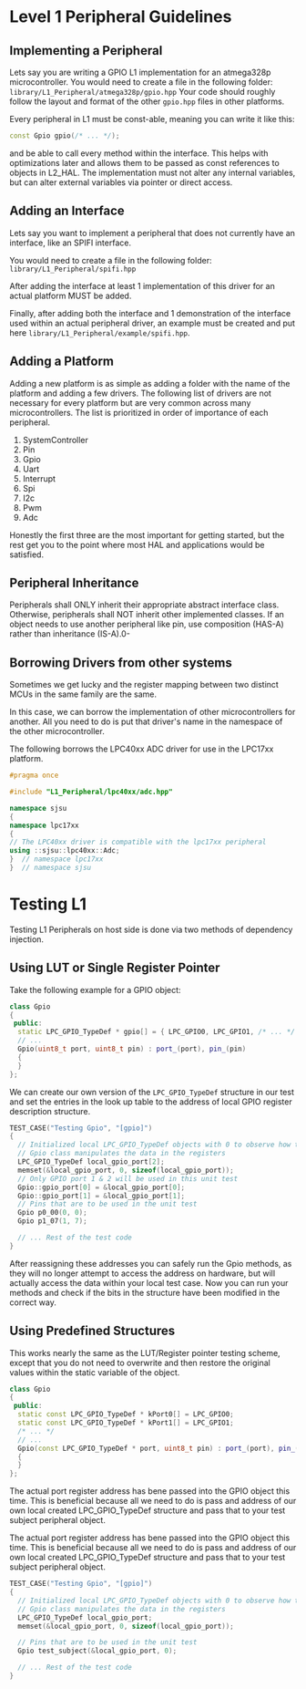 # Level 1 Peripheral Guidelines

## Implementing a Peripheral

Lets say you are writing a GPIO L1 implementation for an atmega328p
microcontroller. You would need to create a file in the following folder:
`library/L1_Peripheral/atmega328p/gpio.hpp` Your code should roughly follow the
layout and format of the other `gpio.hpp` files in other platforms.

Every peripheral in L1 must be const-able, meaning you can write it like this:

``` c++
const Gpio gpio(/* ... */);
```

and be able to call every method within the interface. This helps with
optimizations later and allows them to be passed as const references to objects
in L2_HAL. The implementation must not alter any internal variables, but can
alter external variables via pointer or direct access.

## Adding an Interface

Lets say you want to implement a peripheral that does not currently have an
interface, like an SPIFI interface.

You would need to create a file in the following folder:
`library/L1_Peripheral/spifi.hpp`

After adding the interface at least 1 implementation of this driver for an
actual platform MUST be added.

Finally, after adding both the interface and 1 demonstration of the interface
used within an actual peripheral driver, an example must be created and put here
`library/L1_Peripheral/example/spifi.hpp`.

## Adding a Platform

Adding a new platform is as simple as adding a folder with the name of the
platform and adding a few drivers. The following list of drivers are not
necessary for every platform but are very common across many microcontrollers.
The list is prioritized in order of importance of each peripheral.

1.  SystemController
2.  Pin
3.  Gpio
4.  Uart
5.  Interrupt
6.  Spi
7.  I2c
8.  Pwm
9.  Adc

Honestly the first three are the most important for getting started, but the
rest get you to the point where most HAL and applications would be satisfied.

## Peripheral Inheritance

Peripherals shall ONLY inherit their appropriate abstract interface class.
Otherwise, peripherals shall NOT inherit other implemented classes. If an object
needs to use another peripheral like pin, use composition (HAS-A) rather than
inheritance (IS-A).0-

## Borrowing Drivers from other systems

Sometimes we get lucky and the register mapping between two distinct MCUs in the
same family are the same.

In this case, we can borrow the implementation of other microcontrollers for
another. All you need to do is put that driver's name in the namespace of the
other microcontroller.

The following borrows the LPC40xx ADC driver for use in the LPC17xx platform.

``` c++
#pragma once

#include "L1_Peripheral/lpc40xx/adc.hpp"

namespace sjsu
{
namespace lpc17xx
{
// The LPC40xx driver is compatible with the lpc17xx peripheral
using ::sjsu::lpc40xx::Adc;
}  // namespace lpc17xx
}  // namespace sjsu
```

# Testing L1

Testing L1 Peripherals on host side is done via two methods of
dependency injection.

## Using LUT or Single Register Pointer

Take the following example for a GPIO object:

``` c++
class Gpio
{
 public:
  static LPC_GPIO_TypeDef * gpio[] = { LPC_GPIO0, LPC_GPIO1, /* ... */ };
  // ...
  Gpio(uint8_t port, uint8_t pin) : port_(port), pin_(pin)
  {
  }
};
```

We can create our own version of the `LPC_GPIO_TypeDef` structure in our
test and set the entries in the look up table to the address of local
GPIO register description structure.

``` c++
TEST_CASE("Testing Gpio", "[gpio]")
{
  // Initialized local LPC_GPIO_TypeDef objects with 0 to observe how the
  // Gpio class manipulates the data in the registers
  LPC_GPIO_TypeDef local_gpio_port[2];
  memset(&local_gpio_port, 0, sizeof(local_gpio_port));
  // Only GPIO port 1 & 2 will be used in this unit test
  Gpio::gpio_port[0] = &local_gpio_port[0];
  Gpio::gpio_port[1] = &local_gpio_port[1];
  // Pins that are to be used in the unit test
  Gpio p0_00(0, 0);
  Gpio p1_07(1, 7);

  // ... Rest of the test code
}
```

After reassigning these addresses you can safely run the Gpio methods, as they
will no longer attempt to access the address on hardware, but will actually
access the data within your local test case. Now you can run your methods and
check if the bits in the structure have been modified in the correct way.

## Using Predefined Structures

This works nearly the same as the LUT/Register pointer testing scheme, except
that you do not need to overwrite and then restore the original values within
the static variable of the object.

``` c++
class Gpio
{
 public:
  static const LPC_GPIO_TypeDef * kPort0[] = LPC_GPIO0;
  static const LPC_GPIO_TypeDef * kPort1[] = LPC_GPIO1;
  /* ... */
  // ...
  Gpio(const LPC_GPIO_TypeDef * port, uint8_t pin) : port_(port), pin_(pin)
  {
  }
};
```

The actual port register address has bene passed into the GPIO object this time.
This is beneficial because all we need to do is pass and address of our own
local created LPC_GPIO_TypeDef structure and pass that to your test subject
peripheral object.

The actual port register address has bene passed into the GPIO object this time.
This is beneficial because all we need to do is pass and address of our own
local created LPC_GPIO_TypeDef structure and pass that to your test subject
peripheral object.

``` c++
TEST_CASE("Testing Gpio", "[gpio]")
{
  // Initialized local LPC_GPIO_TypeDef objects with 0 to observe how the
  // Gpio class manipulates the data in the registers
  LPC_GPIO_TypeDef local_gpio_port;
  memset(&local_gpio_port, 0, sizeof(local_gpio_port));

  // Pins that are to be used in the unit test
  Gpio test_subject(&local_gpio_port, 0);

  // ... Rest of the test code
}
```
